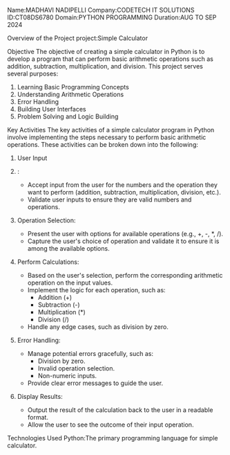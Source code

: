 Name:MADHAVI NADIPELLI
Company:CODETECH IT SOLUTIONS
ID:CT08DS6780
Domain:PYTHON PROGRAMMING
Duration:AUG TO SEP 2024


Overview of the Project
project:Simple Calculator

Objective
The objective of creating a simple calculator in Python is to develop a program that can perform basic arithmetic operations such as addition, subtraction, multiplication, and division. This project serves several purposes:

1. Learning Basic Programming Concepts
2. Understanding Arithmetic Operations 
3. Error Handling 
4. Building User Interfaces
5. Problem Solving and Logic Building

Key Activities
  The key activities of a simple calculator program in Python involve implementing the steps necessary to perform basic arithmetic operations. These activities can be broken down into the following:

1. User Input
2. :
   - Accept input from the user for the numbers and the operation they want to perform (addition, subtraction, multiplication, division, etc.).
   - Validate user inputs to ensure they are valid numbers and operations.

3. Operation Selection:
   - Present the user with options for available operations (e.g., +, -, *, /).
   - Capture the user's choice of operation and validate it to ensure it is among the available options.

4. Perform Calculations:
   - Based on the user's selection, perform the corresponding arithmetic operation on the input values.
   - Implement the logic for each operation, such as:
     - Addition (+)
     - Subtraction (-)
     - Multiplication (*)
     - Division (/)
   - Handle any edge cases, such as division by zero.

5. Error Handling:
   - Manage potential errors gracefully, such as:
     - Division by zero.
     - Invalid operation selection.
     - Non-numeric inputs.
   - Provide clear error messages to guide the user.

6. Display Results:
   - Output the result of the calculation back to the user in a readable format.
   - Allow the user to see the outcome of their input operation.

 Technologies Used
  Python:The primary programming language for simple calculator.
     


     
     
